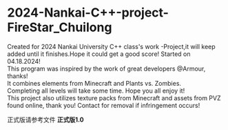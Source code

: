 # 2024-Nankai-C++-project-FireStar_Chuilong
Created for 2024 Nankai University C++ class's work -Project,it will keep added until it finishes.Hope it could get a good score! Started on 04.18.2024!<br>
This program was inspired by the work of great developers @Armour, thanks! <br>It combines elements from Minecraft and Plants vs. Zombies. <br>
Completing all levels will take some time. Hope you all enjoy it!<br>
This project also utilizes texture packs from Minecraft and assets from PVZ found online, thank you! Contact for removal if infringement occurs!


正式版请参考文件 **正式版1.0**
